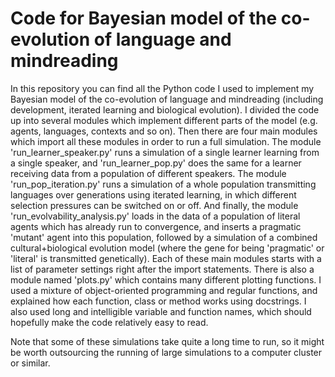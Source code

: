 # Code for Bayesian model of the co-evolution of language and mindreading
In this repository you can find all the Python code I used to implement my Bayesian model of the co-evolution of language and mindreading (including development, iterated learning and biological evolution). I divided the code up into several modules which implement different parts of the model (e.g. agents, languages, contexts and so on). Then there are four main modules which import all these modules in order to run a full simulation. The module 'run_learner_speaker.py' runs a simulation of a single learner learning from a single speaker, and 'run_learner_pop.py' does the same for a learner receiving data from a population of different speakers. The module 'run_pop_iteration.py' runs a simulation of a whole population transmitting languages over generations using iterated learning, in which different selection pressures can be switched on or off. And finally, the module 'run_evolvability_analysis.py' loads in the data of a population of literal agents which has already run to convergence, and inserts a pragmatic 'mutant' agent into this population, followed by a simulation of a combined cultural+biological evolution model (where the gene for being 'pragmatic' or 'literal' is transmitted genetically). Each of these main modules starts with a list of parameter settings right after the import statements.
There is also a module named 'plots.py' which contains many different plotting functions. I used a mixture of object-oriented programming and regular functions, and explained how each function, class or method works using docstrings. I also used long and intelligible variable and function names, which should hopefully make the code relatively easy to read.

Note that some of these simulations take quite a long time to run, so it might be worth outsourcing the running of large simulations to a computer cluster or similar.
